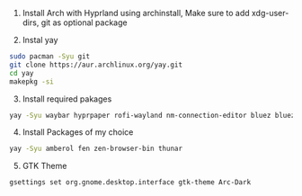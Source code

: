 1. Install Arch with Hyprland using archinstall, Make sure to add xdg-user-dirs, git as optional package

2. Instal yay 
```sh
sudo pacman -Syu git
git clone https://aur.archlinux.org/yay.git
cd yay
makepkg -si
```

3. Install required pakages 
```sh
yay -Syu waybar hyprpaper rofi-wayland nm-connection-editor bluez bluez-util blueman pavucontrol brightnessctl gvfs-mtp ttf-jetbrains-mono-nerd hyprshot arc-gtk-theme wl-screenrec
```

4. Install Packages of my choice 
```sh
yay -Syu amberol fen zen-browser-bin thunar
```

5. GTK Theme 
```sh
gsettings set org.gnome.desktop.interface gtk-theme Arc-Dark
```
